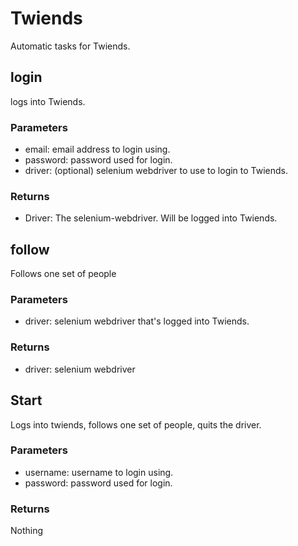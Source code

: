 # Twiends

Automatic tasks for Twiends.

## login

logs into Twiends.

### Parameters

* email: email address to login using.
* password: password used for login.
* driver: (optional) selenium webdriver to use to login to Twiends.

### Returns

* Driver: The selenium-webdriver. Will be logged into Twiends.

## follow

Follows one set of people

### Parameters

* driver: selenium webdriver that's logged into Twiends.

### Returns

* driver: selenium webdriver

## Start

Logs into twiends, follows one set of people, quits the driver.

### Parameters

* username: username to login using.
* password: password used for login.

### Returns

Nothing
